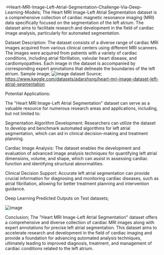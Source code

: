 ->Heart-MRI-Image-Left-Atrial-Segmentation-Challenge-Via-Deep-Learning-Models;
The Heart MRI Image-Left Atrial Segmentation dataset is a comprehensive collection of cardiac magnetic resonance imaging (MRI) data specifically focused on the segmentation of the left atrium. The dataset aims to facilitate research and development in the field of cardiac image analysis, particularly for automated segmentation.

Dataset Description:
The dataset consists of a diverse range of cardiac MRI images acquired from various clinical centers using different MRI scanners. The images were acquired from patients with a variety of cardiac conditions, including atrial fibrillation, valvular heart disease, and cardiomyopathies. Each image in the dataset is accompanied by corresponding expert annotations that delineate the boundaries of the left atrium.
Sample image; ![image](https://github.com/SohelRana-aiub-Pro/Heart-MRI-Image-Left-Atrial-Segmentation-Challenge-Via-Deep-Learning-Models/assets/133596903/edf0f28b-23ab-407e-aff9-be6077c0b0b3)
dataset Source; https://www.kaggle.com/datasets/adarshsng/heart-mri-image-dataset-left-atrial-segmentation

Potential Applications:

The "Heart MRI Image-Left Atrial Segmentation" dataset can serve as a valuable resource for numerous research areas and applications, including, but not limited to:

Segmentation Algorithm Development: Researchers can utilize the dataset to develop and benchmark automated algorithms for left atrial segmentation, which can aid in clinical decision-making and treatment planning.

Cardiac Image Analysis: The dataset enables the development and evaluation of advanced image analysis techniques for quantifying left atrial dimensions, volume, and shape, which can assist in assessing cardiac function and identifying structural abnormalities.

Clinical Decision Support: Accurate left atrial segmentation can provide crucial information for diagnosing and monitoring cardiac diseases, such as atrial fibrillation, allowing for better treatment planning and intervention guidance.

Deep Learning Predicted Outputs on Test datasets;

![image](https://github.com/SohelRana-aiub-Pro/Heart-MRI-Image-Left-Atrial-Segmentation-Challenge-Via-Deep-Learning-Models/assets/133596903/1482f504-2468-4027-8a88-0dc7226d2ca2)


Conclusion;
The "Heart MRI Image-Left Atrial Segmentation" dataset offers a comprehensive and diverse collection of cardiac MRI images along with expert annotations for precise left atrial segmentation. This dataset aims to accelerate research and development in the field of cardiac imaging and provide a foundation for advancing automated analysis techniques, ultimately leading to improved diagnosis, treatment, and management of cardiac conditions related to the left atrium.
